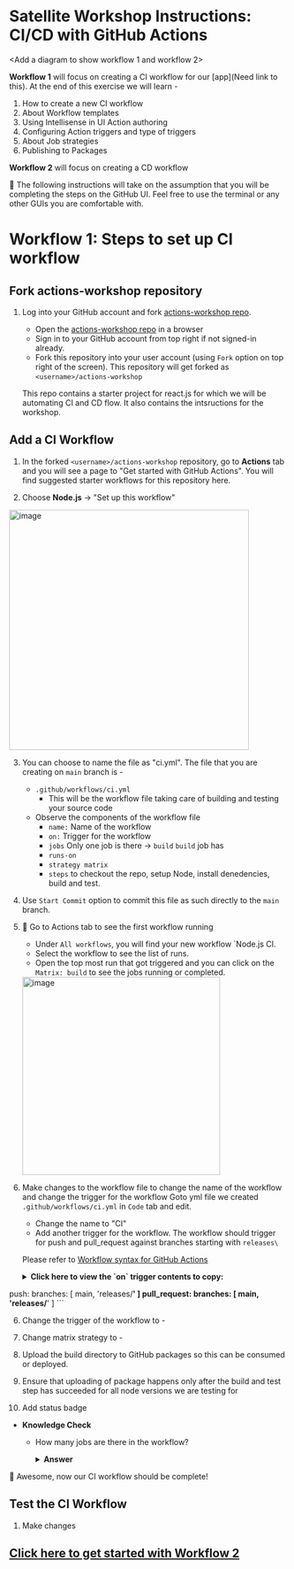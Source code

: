 # Satellite Workshop Instructions: CI/CD with GitHub Actions

<Add a diagram to show workflow 1 and workflow 2>

**Workflow 1** will focus on creating a CI workflow for our [app](Need link to this). 
At the end of this exercise we will learn -
1. How to create a new CI workflow 
2. About Workflow templates 
3. Using Intellisense in UI Action authoring  
4. Configuring Action triggers and type of triggers 
5. About Job strategies 
6. Publishing to Packages  

**Workflow 2** will focus on creating a CD workflow 

:bookmark: The following instructions will take on the assumption that you will be completing the steps on the GitHub UI. Feel free to use the terminal or any other GUIs you are comfortable with.


# Workflow 1: Steps to set up CI workflow

## Fork actions-workshop repository

1. Log into your GitHub account and fork [actions-workshop repo](https://github.com/kaverma/actions-workshop). 

    - Open the [actions-workshop repo](https://github.com/kaverma/actions-workshop) in a browser
    - Sign in to your GitHub account from top right if not signed-in already.
    - Fork this repository into your user account (using `Fork` option on top right of the screen). This repository will get forked as `<username>/actions-workshop`
    
    This repo contains a starter project for react.js for which we will be automating CI and CD flow. It also contains the intsructions for the workshop.
  

## Add a CI Workflow

1. In the forked `<username>/actions-workshop` repository, go to **Actions** tab and you will see a page to "Get started with GitHub Actions". You will find suggested starter workflows for this repository here.

2. Choose **Node.js** -> "Set up this workflow"
<img width="434" alt="image" src="https://user-images.githubusercontent.com/25735209/111957403-f9685000-8b11-11eb-98a3-b3782e813550.png">

3. You can choose to name the file as "ci.yml". The file that you are creating on `main` branch is - 
    - `.github/workflows/ci.yml`
      - This will be the workflow file taking care of building and testing your source code
    - Observe the components of the workflow file
        - `name:` Name of the workflow
        - `on:` Trigger for the workflow
        - `jobs` Only one job is there -> `build`
        `build` job has 
        - `runs-on` 
        - `strategy matrix`
        - `steps` to checkout the repo, setup Node, install denedencies, build and test.
     
4. Use `Start Commit` option to commit this file as such directly to the `main` branch.

5. :tada: Go to Actions tab to see the first workflow running
    - Under `All workflows`, you will find your new workflow `Node.js CI.
    - Select the workflow to see the list of runs. 
    - Open the top most run that got triggered and you can click on the `Matrix: build` to see the jobs running or completed.
    <img width="358" alt="image" src="https://user-images.githubusercontent.com/25735209/111958686-8a8bf680-8b13-11eb-8a93-f77d87558af8.png">

6. Make changes to the workflow file to change the name of the workflow and change the trigger for the workflow
   Goto yml file we created `.github/workflows/ci.yml` in `Code` tab and edit.
   - Change the name to "CI"
   - Add another trigger for the workflow. The workflow should trigger for push and pull_request against branches starting with `releases\`
           
   Please refer to [Workflow syntax for GitHub Actions](https://docs.github.com/en/actions/reference/workflow-syntax-for-github-actions#on)
   
   <details>
        <summary><b>Click here to view the `on` trigger contents to copy:</b></summary>

        ```yaml
        on:
  push:
    branches: [ main, 'releases/**' ]
  pull_request:
    branches: [ main, 'releases/**' ]
        ```
        </details>

6. Change the trigger of the workflow to - 

7. Change matrix strategy to -

9. Upload the build directory to GitHub packages so this can be consumed or deployed. 

10. Ensure that uploading of package happens only after the build and test step has succeeded for all node versions we are testing for

11. Add status badge

- **Knowledge Check**

  - How many jobs are there in the workflow?
    <details><summary><b>Answer</b></summary>
   
    </details>


:tada: Awesome, now our CI workflow should be complete!

## Test the CI Workflow

1. Make changes

## [Click here to get started with Workflow 2](./workshop_instructions2.md)
